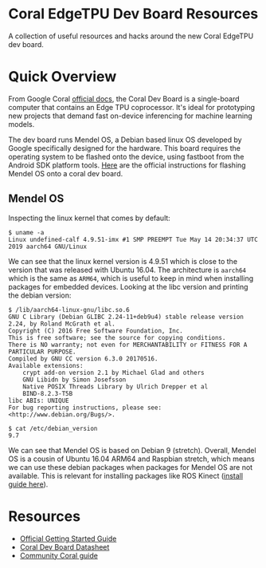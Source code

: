 # Coral EdgeTPU Dev Board Resources
A collection of useful resources and hacks around the new Coral EdgeTPU dev board. 

# Quick Overview

From Google Coral [official docs](https://coral.withgoogle.com/docs/dev-board/get-started/), the Coral Dev Board is a
single-board computer that contains an Edge TPU coprocessor. It's ideal for prototyping new projects that demand fast
on-device inferencing for machine learning models.


The dev board runs Mendel OS, a Debian based linux OS developed by Google specifically designed for the hardware. This
board requires the operating system to be flashed onto the device, using fastboot from the Android SDK platform tools. 
[Here](https://coral.withgoogle.com/docs/dev-board/get-started/#flash-the-board) are the official instructions for flashing Mendel OS onto a coral dev board.

## Mendel OS
Inspecting the linux kernel that comes by default:
```
$ uname -a
Linux undefined-calf 4.9.51-imx #1 SMP PREEMPT Tue May 14 20:34:37 UTC 2019 aarch64 GNU/Linux
```

We can see that the linux kernel version is 4.9.51 which is close to the version that was released with Ubuntu 16.04.
The architecture is ``` aarch64 ``` which is the same as ``` ARM64 ```, which is useful to keep in mind when installing 
packages for embedded devices.
Looking at the libc version and printing the debian version:
```
$ /lib/aarch64-linux-gnu/libc.so.6
GNU C Library (Debian GLIBC 2.24-11+deb9u4) stable release version 2.24, by Roland McGrath et al.
Copyright (C) 2016 Free Software Foundation, Inc.
This is free software; see the source for copying conditions.
There is NO warranty; not even for MERCHANTABILITY or FITNESS FOR A
PARTICULAR PURPOSE.
Compiled by GNU CC version 6.3.0 20170516.
Available extensions:
	crypt add-on version 2.1 by Michael Glad and others
	GNU Libidn by Simon Josefsson
	Native POSIX Threads Library by Ulrich Drepper et al
	BIND-8.2.3-T5B
libc ABIs: UNIQUE
For bug reporting instructions, please see:
<http://www.debian.org/Bugs/>.
```

```
$ cat /etc/debian_version
9.7
```

We can see that Mendel OS is based on Debian 9 (stretch).
Overall, Mendel OS is a cousin of Ubuntu 16.04 ARM64 and Raspbian stretch, which means we can use these debian packages
when packages for Mendel OS are not available. This is relevant for installing packages like ROS Kinect ([install guide
here](http://smellslikeml.com)). 

# Resources
* [Official Getting Started Guide](https://coral.withgoogle.com/docs/dev-board/get-started/)
* [Coral Dev Board Datasheet](https://coral.withgoogle.com/docs/dev-board/datasheet/)
* [Community Coral guide](https://github.com/f0cal/google-coral)

